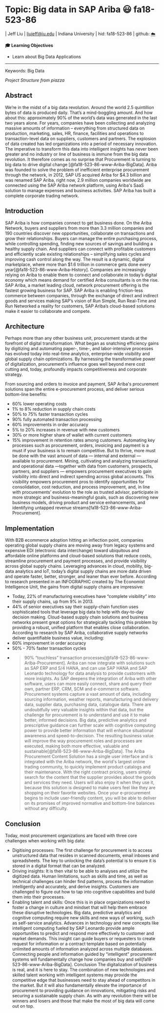 # Topic: Big data in SAP Ariba  :smiley: fa18-523-86

| Jeff Liu
| liujeff@iu.edu
| Indiana University
| hid: fa18-523-86
| github: [:cloud:](https://github.com/cloudmesh-community/fa18-523-86/blob/master/project-report/report.md)


**:mortar_board: Learning Objectives**

* Learn about Big Data Applications

---

Keywords: Big Data

*Project Structure from piazza*
## Abstract
We’re in the midst of a big data revolution. Around the world 2.5 quintillion bytes of data is produced daily. That’s a mind-boggling amount. And how about this: approximately 90% of the world’s data was generated in the last two years alone. For years, companies have been collecting and analyzing massive amounts of information – everything from structured data on production, marketing, sales, HR, finance, facilities and operations to transaction-level data on suppliers, customers and partners. 
The explosion of data created has led organizations into a period of necessary innovation. The imperative to transform this data into intelligent insights has never been greater and no industry or line of business is immune from the big data revolution. It therefore comes as no surprise that Procurement is turning to big data to drive digital change [@fa18-523-86-www-Ariba-BigData].
Ariba was founded to solve the problem of inefficient enterprise procurement through the network, in 2012, SAP US acquired Ariba for $4.3 billion and was renamed SAP Ariba, right now, 2.9 million companies worldwide are connected using the SAP Ariba network platform, using Ariba's SaaS solution to manage expenses and business activities. SAP Ariba has built a complete corporate trading network.

## Introduction
SAP Ariba is how companies connect to get business done. On the Ariba Network, buyers and suppliers from more than 3.3 million companies and 190 countries discover new opportunities, collaborate on transactions and grow their relationships. Buyers can manage the entire purchasing process, while controlling spending, finding new sources of savings and building a healthy supply chain. And suppliers can connect with profitable customers and efficiently scale existing relationships – simplifying sales cycles and improving cash control along the way. The result is a dynamic, digital marketplace, where more than $1.6 trillion in commerce gets done every year[@fa18-523-86-www-Ariba-History]. 
Companies are increasingly relying on Ariba to enable them to connect and collaborate in today’s digital economy which means demand for certified Ariba consultants is on the rise.
SAP Ariba, a market leading cloud, network procurement offering is the fastest growing business for SAP. SAP Ariba is enabling friction-less commerce between companies, through the exchange of direct and indirect goods and services making SAP’s vision of Run Simple, Run Real-Time and Run Networked a reality for customers, SAP Ariba’s cloud-based solutions make it easier to collaborate and compete.

## Architecture
Perhaps more than any other business unit, procurement stands at the forefront of digital transformation. What began as snatching efficiency gains by digitizing and automating paper-, time-, and labor-intensive processes has evolved today into real-time analytics, enterprise-wide visibility and global supply chain optimizations. By harnessing the transformative power of digitalization, procurement’s influence goes well beyond mere cost cutting and, today, profoundly impacts competitiveness and corporate strategy.
 
From sourcing and orders to invoice and payment, SAP Ariba's procurement solutions span the entire e-procurement process, and deliver serious bottom-line benefits:
*	60% lower operating costs
*	1% to 8% reduction in supply chain costs
*	50% to 75% faster transaction cycles
*	90% fully automated transaction processing
*	60% improvements in order accuracy
*	5% to 20% increases in revenue with new customers
*	30% or more higher share of wallet with current customers
*	15% improvement in retention rates among customers.
Automating key processes such as procurement, orders, invoicing and payment is a must if your business is to remain competitive. But to thrive, more must be done with the vast amount of data — internal and external — available to procurement.
Mining, cultivating and analyzing transactional and operational data —together with data from customers, prospects, partners, and suppliers — empowers procurement executives to gain visibility into direct and indirect spending across global accounts. This visibility empowers procurement pros to identify opportunities for consolidation, cost reduction, and process improvement, and, in line with procurements’ evolution to the role as trusted advisor, participate in more strategic and business-meaningful goals, such as discovering new business models, driving product and service enhancements, and identifying untapped revenue streams[fa18-523-86-www-Ariba-Procurement]. 

## Implementation
With B2B ecommerce adoption hitting an inflection point, companies operating global supply chains are moving away from legacy systems and expensive EDI (electronic data interchange) toward ubiquitous and affordable online platforms and cloud-based solutions that reduce costs, streamline procurement and payment processes, and provide visibility across global supply chains. Leveraging advances in cloud, mobility, big-data analytics and IoT, today’s digital supply chains are more data driven and operate faster, better, stronger, and leaner than ever before.
According to research presented in an INFOGRAPHIC created by The Economist Intelligence Unit, the gains from digital supply chains are impressive:
*	Today, 22% of manufacturing executives have “complete visibility” into their supply chains, up from 9% in 2013.
*	44% of senior executives say their supply-chain function uses sophisticated tools that leverage big data to help with day-to-day decision making.
Cloud-based supply chain solutions and business networks present great options for strategically tackling this problem by providing a robust, unified platform that enables close collaboration.
According to research by SAP Ariba, collaborative supply networks deliver quantifiable business value, including:
*	60% improvement in order accuracy
*	50% - 70% faster transaction cycles
*	>90% “touchless” transaction processes[@fa18-523-86-www-Ariba-Procurement].
Ariba can now integrate with solutions such as SAP ERP and S/4 HANA, and can use SAP HANA and SAP Leonardo technology for data analysis to provide customers with more insights. As SAP deepens the integration of Ariba with other software, users can more easily connect, share and query their own, partner ERP, CRM, SCM and e-commerce software.
Procurement systems capture a vast amount of data, including sourcing information, weather reports, manufacturing and delivery data, supplier data, purchasing data, catalogue data. There are undoubtfully very valuable insights within that data, but the challenge for procurement is to understand and use it to make better, informed decisions. Big data, predictive analytics and prescriptive guidance can further scale with cognitive computing power to provide better information that will enhance situational awareness and speed-to-decision. The resulting business value will improve the way procurement roles and processes are executed, making both more effective, valuable and sustainable[@fa18-523-86-www-Ariba-BigData].
The Ariba Procurement Content Solution has a single user interface and is integrated with the Ariba network, the world's largest online trading community, to quickly implement product catalogs and their maintenance. With the right contract pricing, users simply search for the content that the supplier provides about the goods and services they need. Users will also enjoy it when they use it, because this solution is designed to make users feel like they are shopping on their favorite websites. Once your e-procurement begins to include user-friendly content, you will be able to deliver on its promises of improved normative and bottom-line balances without any difficulty.


## Conclusion
Today, most procurement organizations are faced with three core challenges when working with big data:
*	Digitising processes: The first challenge for procurement is to access unstructured data that resides in scanned documents, email inboxes and spreadsheets. The key to unlocking the data’s potential is to ensure it is stored in a digital format that can be analyzed.
*	Driving insights: It is then vital to be able to analyses and utilize the digitized data. Human limitations, such as skills and time, as well as technical challenges can hinder find patterns, process the information intelligently and accurately, and derive insights. Customers are challenged to figure out how to tap into cognitive capabilities and build them into their processes.
*	Enabling talent and skills: Once this is in place organizations need to foster a change in culture and mindset that will help them embrace these disruptive technologies. Big data, predictive analytics and cognitive computing require new skills and new ways of working, such as self-service analytics.
Advances in technology and new concepts like intelligent computing fueled by SAP Leonardo provide ample opportunities to predict and respond more effectively to customer and market demands. This insight can guide buyers or requesters to create request for information or a contract template based on potentially unlimited amounts of information analyzed across multiple databases. Connecting people and information guided by “intelligent” procurement systems will fundamentally change how companies buy and sell[fa18-523-86-www-Ariba-BigData].
Conclusion
The digitalization of business is real, and it is here to stay. The combination of new technologies and skilled talent working with intelligent systems may provide the competitive edge that businesses need to stay ahead of competitors in the market. But it will also fundamentally elevate the importance of procurement to providing guidance on innovations, mitigating risks and securing a sustainable supply chain. As with any revolution there will be winners and losers and those that make the most of big data will come out on top.


